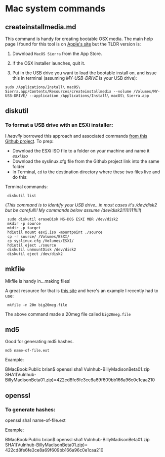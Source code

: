 # Mac system commands

createinstallmedia.md
--------
This command is handy for creating bootable OSX media.  The main help page I found for this tool is on [Apple's site](https://support.apple.com/en-us/HT201372) but the TLDR version is:

1. Download `MacOS Sierra` from the App Store.

2. If the OSX installer launches, quit it.

3. Put in the USB drive you want to load the bootable install on, and issue this in terminal (assuming *MY-USB-DRIVE* is your USB drive):

`sudo /Applications/Install\ macOS\ Sierra.app/Contents/Resources/createinstallmedia --volume /Volumes/MY-USB-DRIVE/ --application /Applications/Install\ macOS\ Sierra.app`

diskutil
--------
### To format a USB drive with an ESXi installer:
I *heavily* borrowed this approach and associated commands [from this Github project](https://github.com/cbednarski/vmware-usb-osx/).  To prep:

* Download the ESXi ISO file to a folder on your machine and name it *esxi.iso*
* Download the syslinux.cfg file from the Github project link into the same folder
* In Terminal, `cd` to the destination directory where these two files live and do this:

Terminal commands:

     diskutil list

(*This command is to identify your USB drive...in most cases it's /dev/disk2 but be careful!!!  My commands below assume /dev/disk2!!11!111!!!!*)

     sudo diskutil eraseDisk MS-DOS ESXI MBR /dev/disk2
     mkdir -p source
     mkdir -p target
     hdiutil mount esxi.iso -mountpoint ./source
     cp -r source/ /Volumes/ESXI/
     cp syslinux.cfg /Volumes/ESXI/
     hdiutil eject ./source
     diskutil unmountDisk /dev/disk2
     diskutil eject /dev/disk2

mkfile
-----
Mkfile is handy in...making files!

A great resource for that is [this site](http://osxdaily.com/2013/05/31/create-large-file-mac-os-x/) and here's an example I recently had to use:

     mkfile -n 20m big20meg.file

The above command made a 20meg file called `big20meg.file`

md5
--------
Good for generating md5 hashes.

    md5 name-of-file.ext

Example:

   BMacBook:Public brian$ openssl sha1 Vulnhub-BillyMadisonBeta01.zip
   SHA1(Vulnhub-BillyMadisonBeta01.zip)=422cd8fe6fe3ce8a69f609bb166a96c0e1caa210

openssl
--------
### To generate hashes:

   openssl sha1 name-of-file.ext

Example:

   BMacBook:Public brian$ openssl sha1 Vulnhub-BillyMadisonBeta01.zip
   SHA1(Vulnhub-BillyMadisonBeta01.zip)= 422cd8fe6fe3ce8a69f609bb166a96c0e1caa210
